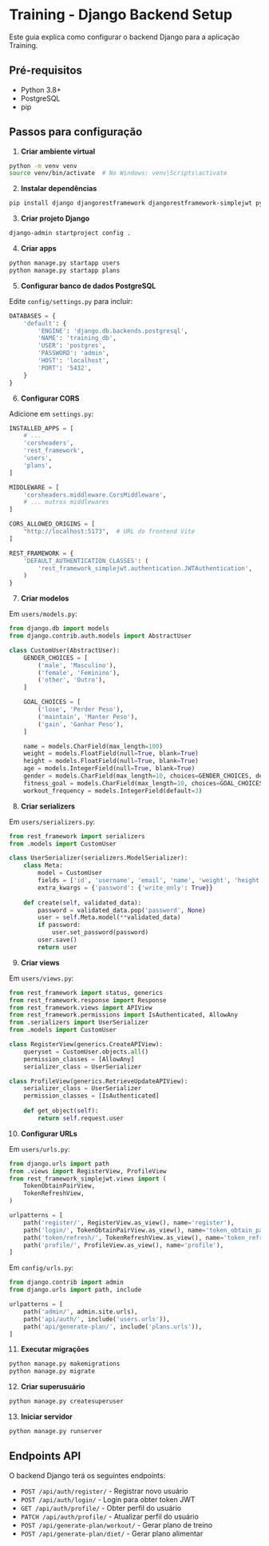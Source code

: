 
# Training - Django Backend Setup

Este guia explica como configurar o backend Django para a aplicação Training.

## Pré-requisitos

- Python 3.8+
- PostgreSQL
- pip

## Passos para configuração

1. **Criar ambiente virtual**

```bash
python -m venv venv
source venv/bin/activate  # No Windows: venv\Scripts\activate
```

2. **Instalar dependências**

```bash
pip install django djangorestframework djangorestframework-simplejwt python-dotenv psycopg2-binary django-cors-headers
```

3. **Criar projeto Django**

```bash
django-admin startproject config .
```

4. **Criar apps**

```bash
python manage.py startapp users
python manage.py startapp plans
```

5. **Configurar banco de dados PostgreSQL**

Edite `config/settings.py` para incluir:

```python
DATABASES = {
    'default': {
        'ENGINE': 'django.db.backends.postgresql',
        'NAME': 'training_db',
        'USER': 'postgres',
        'PASSWORD': 'admin',
        'HOST': 'localhost',
        'PORT': '5432',
    }
}
```

6. **Configurar CORS**

Adicione em `settings.py`:

```python
INSTALLED_APPS = [
    # ...
    'corsheaders',
    'rest_framework',
    'users',
    'plans',
]

MIDDLEWARE = [
    'corsheaders.middleware.CorsMiddleware',
    # ... outros middlewares
]

CORS_ALLOWED_ORIGINS = [
    "http://localhost:5173",  # URL do frontend Vite
]

REST_FRAMEWORK = {
    'DEFAULT_AUTHENTICATION_CLASSES': (
        'rest_framework_simplejwt.authentication.JWTAuthentication',
    )
}
```

7. **Criar modelos**

Em `users/models.py`:

```python
from django.db import models
from django.contrib.auth.models import AbstractUser

class CustomUser(AbstractUser):
    GENDER_CHOICES = [
        ('male', 'Masculino'),
        ('female', 'Feminino'),
        ('other', 'Outro'),
    ]

    GOAL_CHOICES = [
        ('lose', 'Perder Peso'),
        ('maintain', 'Manter Peso'),
        ('gain', 'Ganhar Peso'),
    ]

    name = models.CharField(max_length=100)
    weight = models.FloatField(null=True, blank=True)
    height = models.FloatField(null=True, blank=True)
    age = models.IntegerField(null=True, blank=True)
    gender = models.CharField(max_length=10, choices=GENDER_CHOICES, default='male')
    fitness_goal = models.CharField(max_length=10, choices=GOAL_CHOICES, default='lose')
    workout_frequency = models.IntegerField(default=3)
```

8. **Criar serializers**

Em `users/serializers.py`:

```python
from rest_framework import serializers
from .models import CustomUser

class UserSerializer(serializers.ModelSerializer):
    class Meta:
        model = CustomUser
        fields = ['id', 'username', 'email', 'name', 'weight', 'height', 'age', 'gender', 'fitness_goal', 'workout_frequency']
        extra_kwargs = {'password': {'write_only': True}}
        
    def create(self, validated_data):
        password = validated_data.pop('password', None)
        user = self.Meta.model(**validated_data)
        if password:
            user.set_password(password)
        user.save()
        return user
```

9. **Criar views**

Em `users/views.py`:

```python
from rest_framework import status, generics
from rest_framework.response import Response
from rest_framework.views import APIView
from rest_framework.permissions import IsAuthenticated, AllowAny
from .serializers import UserSerializer
from .models import CustomUser

class RegisterView(generics.CreateAPIView):
    queryset = CustomUser.objects.all()
    permission_classes = [AllowAny]
    serializer_class = UserSerializer

class ProfileView(generics.RetrieveUpdateAPIView):
    serializer_class = UserSerializer
    permission_classes = [IsAuthenticated]
    
    def get_object(self):
        return self.request.user
```

10. **Configurar URLs**

Em `users/urls.py`:

```python
from django.urls import path
from .views import RegisterView, ProfileView
from rest_framework_simplejwt.views import (
    TokenObtainPairView,
    TokenRefreshView,
)

urlpatterns = [
    path('register/', RegisterView.as_view(), name='register'),
    path('login/', TokenObtainPairView.as_view(), name='token_obtain_pair'),
    path('token/refresh/', TokenRefreshView.as_view(), name='token_refresh'),
    path('profile/', ProfileView.as_view(), name='profile'),
]
```

Em `config/urls.py`:

```python
from django.contrib import admin
from django.urls import path, include

urlpatterns = [
    path('admin/', admin.site.urls),
    path('api/auth/', include('users.urls')),
    path('api/generate-plan/', include('plans.urls')),
]
```

11. **Executar migrações**

```bash
python manage.py makemigrations
python manage.py migrate
```

12. **Criar superusuário**

```bash
python manage.py createsuperuser
```

13. **Iniciar servidor**

```bash
python manage.py runserver
```

## Endpoints API

O backend Django terá os seguintes endpoints:

- `POST /api/auth/register/` - Registrar novo usuário
- `POST /api/auth/login/` - Login para obter token JWT
- `GET /api/auth/profile/` - Obter perfil do usuário
- `PATCH /api/auth/profile/` - Atualizar perfil do usuário
- `POST /api/generate-plan/workout/` - Gerar plano de treino
- `POST /api/generate-plan/diet/` - Gerar plano alimentar
